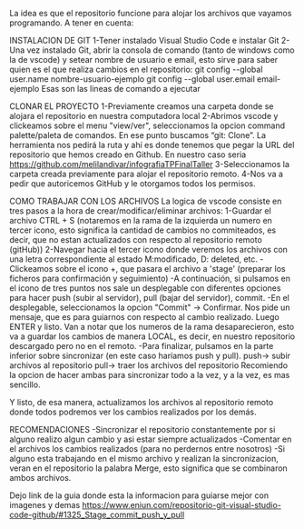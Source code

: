 La idea es que el repositorio funcione para alojar los archivos que vayamos programando. A tener en cuenta:

INSTALACION DE GIT 1-Tener instalado Visual Studio Code e instalar Git 2- Una vez instalado Git, abrir la consola de comando (tanto de windows como la de vscode) y setear nombre de usuario e email, esto sirve para saber quien es el que realiza cambios en el repositorio: git config --global user.name nombre-usuario-ejemplo git config --global user.email email-ejemplo Esas son las lineas de comando a ejecutar

CLONAR EL PROYECTO 1-Previamente creamos una carpeta donde se alojara el repositorio en nuestra computadora local 2-Abrimos vscode y clickeamos sobre el menu "view/ver", seleccionamos la opcion command palette/paleta de comandos. En ese punto buscamos “git: Clone”. La herramienta nos pedirá la ruta y ahí es donde tenemos que pegar la URL del repositorio que hemos creado en Github. En nuestro caso seria https://github.com/melilandivar/infografiaTPFinalTaller 3-Seleccionamos la carpeta creada previamente para alojar el repositorio remoto. 4-Nos va a pedir que autoricemos GitHub y le otorgamos todos los permisos.

COMO TRABAJAR CON LOS ARCHIVOS La logica de vscode consiste en tres pasos a la hora de crear/modificar/eliminar archivos: 1-Guardar el archivo CTRL + S (notaremos en la rama de la izquierda un numero en tercer icono, esto significa la cantidad de cambios no commiteados, es decir, que no estan actualizados con respecto al repositorio remoto (gitHub)) 2-Navegar hacia el tercer icono donde veremos los archivos con una letra correspondiente al estado M:modificado, D: deleted, etc. -Clickeamos sobre el icono +, que pasara el archivo a 'stage' (preparar los ficheros para confirmación y seguimiento) -A continuación, si pulsamos en el icono de tres puntos nos sale un desplegable con diferentes opciones para hacer push (subir al servidor), pull (bajar del servidor), commit. -En el desplegable, seleccionamos la opcion "Commit" -> Confirmar. Nos pide un mensaje, que es para guiarnos con respecto al cambio realizado. Luego ENTER y listo. Van a notar que los numeros de la rama desaparecieron, esto va a guardar los cambios de manera LOCAL, es decir, en nuestro repositorio descargado pero no en el remoto. -Para finalizar, pulsamos en la parte inferior sobre sincronizar (en este caso haríamos push y pull). push-> subir archivos al repositorio pull-> traer los archivos del repositorio Recomiendo la opcion de hacer ambas para sincronizar todo a la vez, y a la vez, es mas sencillo.

Y listo, de esa manera, actualizamos los archivos al repositorio remoto donde todos podremos ver los cambios realizados por los demás.

RECOMENDACIONES -Sincronizar el repositorio constantemente por si alguno realizo algun cambio y asi estar siempre actualizados -Comentar en el archivos los cambios realizados (para no perdernos entre nosotros) -Si alguno esta trabajando en el mismo archivo y realizan la sincronizacion, veran en el repositorio la palabra Merge, esto significa que se combinaron ambos archivos.

Dejo link de la guia donde esta la informacion para guiarse mejor con imagenes y demas https://www.eniun.com/repositorio-git-visual-studio-code-github/#1325_Stage_commit_push_y_pull
